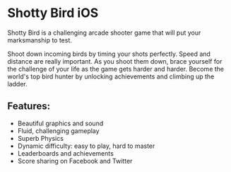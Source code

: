 # Shotty Bird iOS

Shotty Bird is a challenging arcade shooter game that will put your marksmanship to test.

Shoot down incoming birds by timing your shots perfectly. Speed and distance are really important. As you shoot them down, brace yourself for the challenge of your life as the game gets harder and harder. Become the world's top bird hunter by unlocking achievements and climbing up the ladder.

## Features:

- Beautiful graphics and sound
- Fluid, challenging gameplay
- Superb Physics
- Dynamic difficulty: easy to play, hard to master
- Leaderboards and achievements
- Score sharing on Facebook and Twitter
